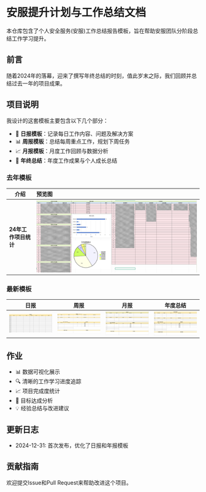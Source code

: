 # 安服提升计划与工作总结文档

本仓库包含了个人安全服务(安服)工作总结报告模板，旨在帮助安服团队分阶段总结工作学习提升。

## 前言

随着2024年的落幕，迎来了撰写年终总结的时刻，值此岁末之际，我们回顾并总结过去一年的项目成果。

## 项目说明

我设计的这套模板主要包含以下几个部分：
- 📝 **日报模板**：记录每日工作内容、问题及解决方案
- 📊 **周报模板**：总结每周重点工作，规划下周任务
- 📈 **月报模板**：月度工作回顾与数据分析
- 📑 **年终总结**：年度工作成果与个人成长总结

### 去年模板

| 介绍                 | 预览图           |
| -------------------- | :--------------- |
| **24年工作项目统计** | ![](./img/1.png) |

### 最新模板

| 日报                | 周报                | 月报                | 年度总结                |
| ------------------- | ------------------- | ------------------- | ----------------------- |
| ![](./img/日报.png) | ![](./img/周报.png) | ![](./img/月报.png) | ![](./img/年终报告.png) |

## 作业

- 📊 数据可视化展示
- 🔍 清晰的工作学习进度追踪
- 📈 项目完成度统计
- 🎯 目标达成分析
- 💡 经验总结与改进建议

## 更新日志

- 2024-12-31: 首次发布，优化了日报和年报模板

## 贡献指南

欢迎提交Issue和Pull Request来帮助改进这个项目。













